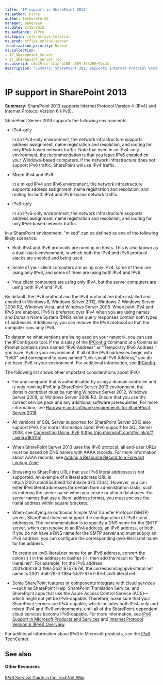 ```yaml
---
title: "IP support in SharePoint 2013"
ms.author: kirks
author: Techwriter40
manager: pamgreen
ms.date: 2/15/2018
ms.audience: ITPro
ms.topic: interactive-tutorial
ms.prod: office-online-server
localization_priority: Normal
ms.collection:
- IT_Sharepoint_Server
- IT_Sharepoint_Server_Top
ms.assetid: c5b49fbd-4c1a-4188-a509-373298e92c1b
description: "Summary: SharePoint 2013 supports Internet Protocol Version 4 (IPv4) and Internet Protocol Version 6 (IPv6)."
---
```


# IP support in SharePoint 2013

 **Summary:** SharePoint 2013 supports Internet Protocol Version 4 (IPv4) and Internet Protocol Version 6 (IPv6). 
  
SharePoint Server 2013 supports the following environments:
  
- IPv4-only
    
    In an IPv4-only environment, the network infrastructure supports address assignment, name registration and resolution, and routing for only IPv4-based network traffic. Note that even in an IPv4-only environment, the recommendation is that you leave IPv6 enabled on your Windows-based computers. If the network infrastructure does not support IPv6 traffic, SharePoint will use IPv4 traffic.
    
- Mixed IPv4 and IPv6
    
    In a mixed IPv4 and IPv6 environment, the network infrastructure supports address assignment, name registration and resolution, and routing for both IPv4 and IPv6-based network traffic.
    
- IPv6-only
    
    In an IPv6-only environment, the network infrastructure supports address assignment, name registration and resolution, and routing for only IPv6-based network traffic.
    
In a SharePoint environment, "mixed" can be defined as one of the following likely scenarios:
  
- Both IPv4 and IPv6 protocols are running on hosts. This is also known as a dual-stack environment, in which both the IPv4 and IPv6 protocol stacks are enabled and being used.
    
- Some of your client computers are using only IPv4, some of them are using only IPv6, and some of them are using both IPv4 and IPv6.
    
- Your client computers are using only IPv4, but the server computers are using both IPv4 and IPv6.
    
By default, the IPv6 protocol and the IPv4 protocol are both installed and enabled in Windows 8, Windows Server 2012, Windows 7, Windows Server 2008 R2, Windows Vista, and Windows Server 2008. When both IPv4 and IPv6 are enabled, IPv6 is preferred over IPv4 when you are using names and Domain Name System (DNS) name query responses contain both types of addresses. Additionally, you can remove the IPv4 protocol so that the computer runs only IPv6.
  
To determine what versions are being used on your network, you can use the IPConfig.exe tool. If the display of the [IPConfig](https://go.microsoft.com/fwlink/p/?LinkId=507022) command at a Command Prompt contains rows named "IPv6 Address" or "Temporary IPv6 Address," you have IPv6 in your environment. If all of the IPv6 addresses begin with "fe80" and correspond to rows named "Link-Local IPv6 Address," you do not have IPv6 in your environment. For additional information, see [IPConfig](https://go.microsoft.com/fwlink/p/?LinkId=507022).
  
The following list shows other important considerations about IPv6:
  
- For any computer that is authenticated by using a domain controller and is only running IPv6 in a SharePoint Server 2013 environment, the domain controller must be running Windows Server 2012, Windows Server 2008, or Windows Server 2008 R2. Ensure that you use the correct service pack and any additional software prerequisites. For more information, see [Hardware and software requirements for SharePoint Server 2016](hardware-and-software-requirements.md).
    
- All versions of SQL Server supported for SharePoint Server 2013 also support IPv6. For more information about IPv6 support for SQL Server 2008, see [Connecting Using IPv6](https://go.microsoft.com/fwlink/p/?LinkId=183115) (https://go.microsoft.com/fwlink/p/?LinkId=183115). 
    
- When SharePoint Server 2013 uses the IPv6 protocol, all end-user URLs must be based on DNS names with AAAA records. For more information about AAAA records, see [Adding a Resource Record to a Forward Lookup Zone](https://go.microsoft.com/fwlink/p/?LinkId=507021).
    
- Browsing to SharePoint URLs that use IPv6 literal addresses is not supported. An example of a literal address URL is http://[2001:db8:85a3:8d3:1319:8a2e:370:7344]. However, you can enter IPv6 literal addresses for certain farm administration tasks, such as entering the server name when you create or attach databases. For server names that use a literal address format, you must enclose the literal address within square brackets.
    
- When specifying an outbound Simple Mail Transfer Protocol (SMTP) server, SharePoint does not support the configuration of IPv6 literal addresses. The recommendation is to specify a DNS name for the SMTP server, which can resolve to an IPv4 address, an IPv6 address, or both. If you do not have a DNS name for the SMTP server and must supply an IPv6 address, you can configure the corresponding ipv6-literal.net name for the address.
    
    To create an ipv6-literal.net name for an IPv6 address, convert the colons (:) in the address to dashes (-), then add the result to "ipv6-literal.net". For example, for the IPv6 address 2001:db8:28:3:f98a:5b31:67b7:67ef, the corresponding ipv6-literal.net name is 2001-db8-28-3-f98a-5b31-67b7-67ef.ipv6-literal.net.
    
- Some SharePoint features or components integrate with cloud services—such as SharePoint Help, SharePoint Translation Service, and SharePoint apps that use the Azure Access Control Service (ACS)—which might not yet be IPv6-capable. Therefore, make sure that your SharePoint servers are IPv4-capable, which includes both IPv4-only and mixed IPv4 and IPv6 environments, until all of the SharePoint-dependent cloud services become IPv6-capable. For more information, see [IPv6 Support in Microsoft Products and Services](https://go.microsoft.com/fwlink/p/?LinkId=267601) and [Internet Protocol Version 6 (IPv6) Overview](https://go.microsoft.com/fwlink/p/?LinkId=507023).
    
For additional information about IPv6 in Microsoft products, see the [IPv6 TechCenter](https://go.microsoft.com/fwlink/p/?LinkId=71543).
  
## See also

#### Other Resources

[IPv6 Survival Guide in the TechNet Wiki](https://go.microsoft.com/fwlink/p/?LinkId=237480)

